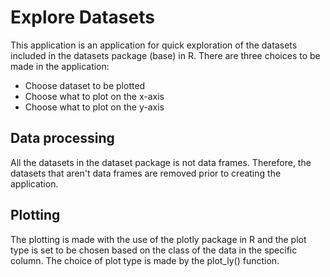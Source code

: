 # Explore Datasets

This application is an application for quick exploration of the datasets included in the datasets package (base) in R. There are three choices to be made in the application:
- Choose dataset to be plotted
- Choose what to plot on the x-axis
- Choose what to plot on the y-axis

## Data processing
All the datasets in the dataset package is not data frames. Therefore, the datasets that aren't data frames are removed prior to creating the application. 

## Plotting
The plotting is made with the use of the plotly package in R and the plot type is set to be chosen based on the class of the data in the specific column. The choice of plot type is made by the plot_ly() function.
